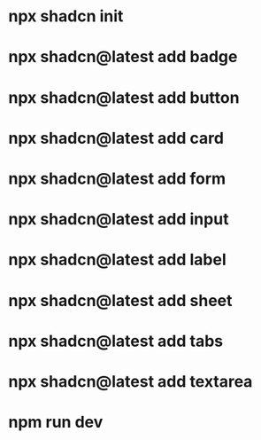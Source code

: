 # npx shadcn init
# npx shadcn@latest add badge
# npx shadcn@latest add button
# npx shadcn@latest add card
# npx shadcn@latest add form
# npx shadcn@latest add input
# npx shadcn@latest add label
# npx shadcn@latest add sheet
# npx shadcn@latest add tabs
# npx shadcn@latest add textarea
# npm run dev
